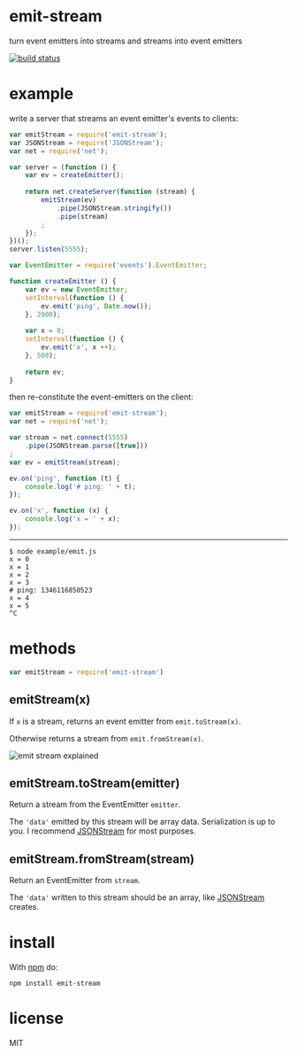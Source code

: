 # emit-stream

turn event emitters into streams and streams into event emitters

[![build status](https://secure.travis-ci.org/substack/emit-stream.png)](http://travis-ci.org/substack/emit-stream)

# example

write a server that streams an event emitter's events to clients:

``` js
var emitStream = require('emit-stream');
var JSONStream = require('JSONStream');
var net = require('net');

var server = (function () {
    var ev = createEmitter();
    
    return net.createServer(function (stream) {
        emitStream(ev)
            .pipe(JSONStream.stringify())
            .pipe(stream)
        ;
    });
})();
server.listen(5555);

var EventEmitter = require('events').EventEmitter;

function createEmitter () {
    var ev = new EventEmitter;
    setInterval(function () {
        ev.emit('ping', Date.now());
    }, 2000);
    
    var x = 0;
    setInterval(function () {
        ev.emit('x', x ++);
    }, 500);
    
    return ev;
}
```

then re-constitute the event-emitters on the client:

``` js
var emitStream = require('emit-stream');
var net = require('net');

var stream = net.connect(5555)
    .pipe(JSONStream.parse([true]))
;
var ev = emitStream(stream);

ev.on('ping', function (t) {
    console.log('# ping: ' + t);
});

ev.on('x', function (x) {
    console.log('x = ' + x);
});
```

***

```
$ node example/emit.js 
x = 0
x = 1
x = 2
x = 3
# ping: 1346116850523
x = 4
x = 5
^C
```

# methods

``` js
var emitStream = require('emit-stream')
```

## emitStream(x)

If `x` is a stream, returns an event emitter from `emit.toStream(x)`.

Otherwise returns a stream from `emit.fromStream(x)`.

![emit stream explained](http://substack.net/images/emit_stream.gif)

## emitStream.toStream(emitter)

Return a stream from the EventEmitter `emitter`.

The `'data'` emitted by this stream will be array data.
Serialization is up to you. I recommend
[JSONStream](http://github.com/dominictarr/JSONStream)
for most purposes.

## emitStream.fromStream(stream)

Return an EventEmitter from `stream`.

The `'data'` written to this stream should be an array, like
[JSONStream](http://github.com/dominictarr/JSONStream) creates.

# install

With [npm](http://npmjs.org) do:

```
npm install emit-stream
```

# license

MIT
